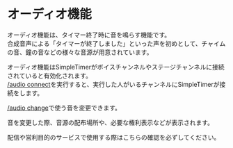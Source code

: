 # オーディオ機能
オーディオ機能は、タイマー終了時に音を鳴らす機能です。  
合成音声による「タイマーが終了しました」といった声を初めとして、チャイムの音、鐘の音などの様々な音源が用意されています。
<procedure title="オーディオ機能の有効化">
<p>
オーディオ機能はSimpleTimerがボイスチャンネルやステージチャンネルに接続されていると有効化されます。<br/>
<a href="cmd_audio-connect.md">/audio connect</a>を実行すると、実行した人がいるチャンネルにSimpleTimerが接続をします。
</p>
</procedure>

<procedure title="音を変更">
<p><a href="cmd_audio-change.md">/audio change</a>で使う音を変更できます。</p>
<warning>
音を変更した際、音源の配布場所や、必要な権利表示などが表示されます。

配信や営利目的のサービスで使用する際はこちらの確認を必ずしてください。
</warning>
</procedure>
